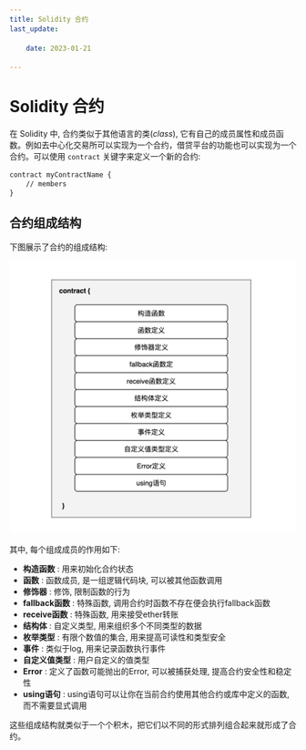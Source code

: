 ```yaml
---
title: Solidity 合约
last_update:

    date: 2023-01-21

---
```


# Solidity 合约

在 Solidity 中, 合约类似于其他语言的类(_class_), 它有自己的成员属性和成员函数。例如去中心化交易所可以实现为一个合约，借贷平台的功能也可以实现为一个合约。可以使用 `contract` 关键字来定义一个新的合约:

```solidity
contract myContractName {
    // members
}
```

## 合约组成结构

下图展示了合约的组成结构:

![picture 3](assets/contract/1675168506669.png)  

其中, 每个组成成员的作用如下:

* **构造函数** : 用来初始化合约状态
* **函数** : 函数成员, 是一组逻辑代码块, 可以被其他函数调用
* **修饰器** : 修饰, 限制函数的行为
* **fallback函数** : 特殊函数, 调用合约时函数不存在便会执行fallback函数
* **receive函数** : 特殊函数, 用来接受ether转账
* **结构体** : 自定义类型, 用来组织多个不同类型的数据
* **枚举类型** : 有限个数值的集合, 用来提高可读性和类型安全
* **事件** : 类似于log, 用来记录函数执行事件
* **自定义值类型** : 用户自定义的值类型
* **Error** : 定义了函数可能抛出的Error, 可以被捕获处理, 提高合约安全性和稳定性
* **using语句** : using语句可以让你在当前合约使用其他合约或库中定义的函数, 而不需要显式调用

这些组成结构就类似于一个个积木，把它们以不同的形式排列组合起来就形成了合约。